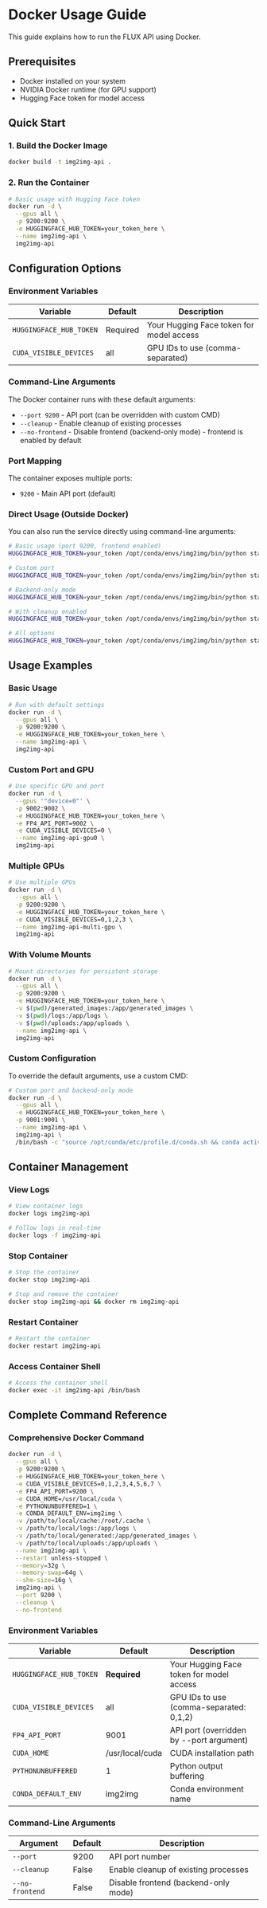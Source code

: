 # Docker Usage Guide

This guide explains how to run the FLUX API using Docker.

## Prerequisites

- Docker installed on your system
- NVIDIA Docker runtime (for GPU support)
- Hugging Face token for model access

## Quick Start

### 1. Build the Docker Image

```bash
docker build -t img2img-api .
```

### 2. Run the Container

```bash
# Basic usage with Hugging Face token
docker run -d \
  --gpus all \
  -p 9200:9200 \
  -e HUGGINGFACE_HUB_TOKEN=your_token_here \
  --name img2img-api \
  img2img-api
```

## Configuration Options

### Environment Variables

| Variable | Default | Description |
|----------|---------|-------------|
| `HUGGINGFACE_HUB_TOKEN` | Required | Your Hugging Face token for model access |
| `CUDA_VISIBLE_DEVICES` | all | GPU IDs to use (comma-separated) |

### Command-Line Arguments

The Docker container runs with these default arguments:
- `--port 9200` - API port (can be overridden with custom CMD)
- `--cleanup` - Enable cleanup of existing processes
- `--no-frontend` - Disable frontend (backend-only mode) - frontend is enabled by default

### Port Mapping

The container exposes multiple ports:
- `9200` - Main API port (default)

### Direct Usage (Outside Docker)

You can also run the service directly using command-line arguments:

```bash
# Basic usage (port 9200, frontend enabled)
HUGGINGFACE_HUB_TOKEN=your_token /opt/conda/envs/img2img/bin/python start_api_service.py

# Custom port
HUGGINGFACE_HUB_TOKEN=your_token /opt/conda/envs/img2img/bin/python start_api_service.py --port 9001

# Backend-only mode
HUGGINGFACE_HUB_TOKEN=your_token /opt/conda/envs/img2img/bin/python start_api_service.py --no-frontend

# With cleanup enabled
HUGGINGFACE_HUB_TOKEN=your_token /opt/conda/envs/img2img/bin/python start_api_service.py --cleanup

# All options
HUGGINGFACE_HUB_TOKEN=your_token /opt/conda/envs/img2img/bin/python start_api_service.py --port 9001 --cleanup --no-frontend
```

## Usage Examples

### Basic Usage

```bash
# Run with default settings
docker run -d \
  --gpus all \
  -p 9200:9200 \
  -e HUGGINGFACE_HUB_TOKEN=your_token_here \
  --name img2img-api \
  img2img-api
```

### Custom Port and GPU

```bash
# Use specific GPU and port
docker run -d \
  --gpus '"device=0"' \
  -p 9002:9002 \
  -e HUGGINGFACE_HUB_TOKEN=your_token_here \
  -e FP4_API_PORT=9002 \
  -e CUDA_VISIBLE_DEVICES=0 \
  --name img2img-api-gpu0 \
  img2img-api
```

### Multiple GPUs

```bash
# Use multiple GPUs
docker run -d \
  --gpus all \
  -p 9200:9200 \
  -e HUGGINGFACE_HUB_TOKEN=your_token_here \
  -e CUDA_VISIBLE_DEVICES=0,1,2,3 \
  --name img2img-api-multi-gpu \
  img2img-api
```

### With Volume Mounts

```bash
# Mount directories for persistent storage
docker run -d \
  --gpus all \
  -p 9200:9200 \
  -e HUGGINGFACE_HUB_TOKEN=your_token_here \
  -v $(pwd)/generated_images:/app/generated_images \
  -v $(pwd)/logs:/app/logs \
  -v $(pwd)/uploads:/app/uploads \
  --name img2img-api \
  img2img-api
```

### Custom Configuration

To override the default arguments, use a custom CMD:

```bash
# Custom port and backend-only mode
docker run -d \
  --gpus all \
  -e HUGGINGFACE_HUB_TOKEN=your_token_here \
  -p 9001:9001 \
  --name img2img-api \
  img2img-api \
  /bin/bash -c "source /opt/conda/etc/profile.d/conda.sh && conda activate img2img && /opt/conda/envs/img2img/bin/python start_api_service.py --port 9001 --cleanup --no-frontend"
```

## Container Management

### View Logs

```bash
# View container logs
docker logs img2img-api

# Follow logs in real-time
docker logs -f img2img-api
```

### Stop Container

```bash
# Stop the container
docker stop img2img-api

# Stop and remove the container
docker stop img2img-api && docker rm img2img-api
```

### Restart Container

```bash
# Restart the container
docker restart img2img-api
```

### Access Container Shell

```bash
# Access the container shell
docker exec -it img2img-api /bin/bash
```

## Complete Command Reference

### Comprehensive Docker Command

```bash
docker run -d \
  --gpus all \
  -p 9200:9200 \
  -e HUGGINGFACE_HUB_TOKEN=your_token_here \
  -e CUDA_VISIBLE_DEVICES=0,1,2,3,4,5,6,7 \
  -e FP4_API_PORT=9200 \
  -e CUDA_HOME=/usr/local/cuda \
  -e PYTHONUNBUFFERED=1 \
  -e CONDA_DEFAULT_ENV=img2img \
  -v /path/to/local/cache:/root/.cache \
  -v /path/to/local/logs:/app/logs \
  -v /path/to/local/generated:/app/generated_images \
  -v /path/to/local/uploads:/app/uploads \
  --name img2img-api \
  --restart unless-stopped \
  --memory=32g \
  --memory-swap=64g \
  --shm-size=16g \
  img2img-api \
  --port 9200 \
  --cleanup \
  --no-frontend
```

### Environment Variables

| Variable | Default | Description |
|----------|---------|-------------|
| `HUGGINGFACE_HUB_TOKEN` | **Required** | Your Hugging Face token for model access |
| `CUDA_VISIBLE_DEVICES` | all | GPU IDs to use (comma-separated: 0,1,2) |
| `FP4_API_PORT` | 9001 | API port (overridden by --port argument) |
| `CUDA_HOME` | /usr/local/cuda | CUDA installation path |
| `PYTHONUNBUFFERED` | 1 | Python output buffering |
| `CONDA_DEFAULT_ENV` | img2img | Conda environment name |

### Command-Line Arguments

| Argument | Default | Description |
|----------|---------|-------------|
| `--port` | 9200 | API port number |
| `--cleanup` | False | Enable cleanup of existing processes |
| `--no-frontend` | False | Disable frontend (backend-only mode) |